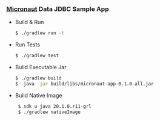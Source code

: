 ### [Micronaut](https://micronaut.io/index.html) Data JDBC Sample App

 * Build & Run
     ```bash        
     $ ./gradlew run -t
     ```
 * Run Tests
     ```bash
     $ ./gradlew test
     ```
 * Build Executable Jar
     ```bash
     $ ./gradlew build 
     $  java -jar build/libs/micronaut-app-0.1.0-all.jar  
     ```

 * Build Native Image
     ```bash
      $ sdk u java 20.1.0.r11-grl
      $ ./gradlew nativeImage 
     ```
